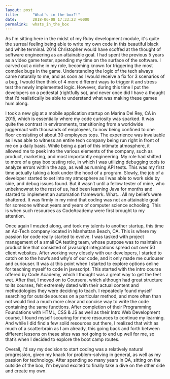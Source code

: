 ```yaml
---
layout: post
title:      "What's in the box?!"
date:       2018-06-08 17:33:23 +0000
permalink:  whats_in_the_box
---
```




As I'm sitting here in the midst of my Ruby development module, it's quite the surreal feeling being able to write my own code in this beautiful black and white terminal.   2014 Christopher would have scoffed at the thought of software engineering as an attainable goal.  I had spent the previous 5 years as a video game tester, spending my time on the surface of the software.  I carved out a niche in my role, becoming known for triggering the most complex bugs in the game.  Understanding the logic of the tech always came naturally to me, and as soon as I would receive a fix for 3 scenarios of a bug, I would then think of 4 more different ways to trigger it and stress test the newly implemented logic.  However, during this time I put the developers on a pedestal (rightfully so), and never once did I have a thought that I’d realistically be able to understand what was making these games hum along.

I took a new gig at a mobile application startup on Marina Del Rey, CA in 2015, which is essentially where my code curiosity was sparked.  It was quite the contrast in environments, transitioning from a worldwide juggernaut with thousands of employees, to now being confined to one floor consisting of about 30 employees tops.  The experience was invaluable as I was able to witness an entire tech company being run right in front of me on a daily basis.  While being a part of this intimate atmosphere, it allowed me to peek into the various elements of the company, such as product, marketing, and most importantly engineering.  My role had shifted to more of a gray box testing role, in which I was utilizing debugging tools to analyze errors within the app, as well as running API tests.  This was my first time actually taking a look under the hood of a program.  Slowly, the job of a developer started to set into my atmosphere as I was able to work side by side, and debug issues found.  But it wasn’t until a fellow tester of mine, who unbeknownst to the rest of us, had been learning Java for months and started to implement an automation framework.  What… All my beliefs were shattered.  It was firmly in my mind that coding was not an attainable goal for someone without years and years of computer science schooling.  This is when such resources as CodeAcademy were first brought to my attention.  

Once again I mozied along, and took my talents to another startup, this time an Ad-Tech company located in Manhattan Beach, CA.  This is where my passion for code really started to evolve.  I was tasked with project management of a small QA testing team, whose purpose was to maintain a product line that consisted of javascript integrations spread out over 50 client websites.  After working very closely with our developers, I started to catch on to the how’s and why’s of our code, and it only made me curiouser and curiouser.  It was at this point when I started to explore options online for teaching myself to code in javascript.  This started with the intro course offered by Code Academy, which I thought was a great way to get the feet wet.  After that, I moved on to Coursera, which although had great structure to its courses, felt extremely dated with their actual content and methodologies they were deciding to teach.  I repeatedly found myself searching for outside sources on a particular method, and more often than not would find a much more clear and concise way to write the code containing the same functions.  After completion of their Programming Foundations with HTML, CSS & JS as well as their Intro Web Development course, I found myself scouring for more resources to continue my learning.  And while I did find a few solid resources out there, I realized that with as much of a scatterbrain as I am already, this going back and forth between different lessons on these sites was not going to end up well for me, so that’s when I decided to explore the boot camp routes. 
 
Overall, I’d say my decision to start coding was a relatively natural progression, given my knack for problem-solving in general, as well as my passion for technology.  After spending so many years in QA, sitting on the outside of the box, I’m beyond excited to finally take a dive on the other side and create my own.  


